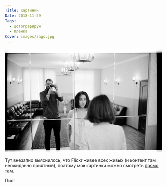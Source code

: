 ```yaml
---
Title: Картинки
Date: 2018-11-29
Tags:
  - фотографирую
  - пленка
Cover: images/zags.jpg
---
```


![zags.jpg](images/zags.jpg)

Тут внезапно выяснилось, что Flickr живее всех живых (и контент там неожиданно приятный), поэтому мои картинки можно смотреть [прямо там][1].

Пис!

[1]: https://flickr.com/photos/alexeypegov